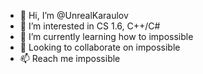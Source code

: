 - 👋 Hi, I’m @UnrealKaraulov
- 👀 I’m interested in CS 1.6, C++/C#
- 🌱 I’m currently learning how to impossible
- 💞️ Looking to collaborate on impossible
- 📫 Reach me impossible

<!---
UnrealKaraulov/UnrealKaraulov is a ✨ special ✨ repository because its `README.md` (this file) appears on your GitHub profile.
You can click the Preview link to take a look at your changes.
--->
